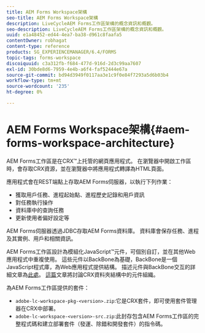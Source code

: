 ```yaml
---
title: AEM Forms Workspace架構
seo-title: AEM Forms Workspace架構
description: LiveCycleAEM Forms工作區架構的概念資訊和概觀。
seo-description: LiveCycleAEM Forms工作區架構的概念資訊和概觀。
uuid: e1a48452-ed44-4ea7-ba38-d961c8faafa5
contentOwner: robhagat
content-type: reference
products: SG_EXPERIENCEMANAGER/6.4/FORMS
topic-tags: forms-workspace
discoiquuid: c3a312fb-f684-477d-916d-2d3c99aa7607
exl-id: 30bde8d6-7959-4e4b-a6f4-faf52444e67a
source-git-commit: bd94d3949f0117aa3e1c9f0e84f7293a5d6b03b4
workflow-type: tm+mt
source-wordcount: '235'
ht-degree: 0%

---
```


# AEM Forms Workspace架構{#aem-forms-workspace-architecture}

AEM Forms工作區是在CRX™上托管的網頁應用程式。 在瀏覽器中開啟工作區時，會存取CRX資源，並在瀏覽器中將應用程式轉譯為HTML頁面。

應用程式會在REST端點上存取AEM Forms伺服器，以執行下列作業：

* 獲取用戶任務、進程起始點、進程歷史記錄和用戶資訊
* 對任務執行操作
* 資料庫中的查詢任務
* 更新使用者偏好設定等

AEM Forms伺服器透過JDBC存取AEM Forms資料庫。 資料庫會保存任務、進程及其實例、用戶和相關資訊。

AEM Forms工作區設計為模組化JavaScript™元件，可個別自訂，並在其他Web應用程式中重複使用。 這些元件以BackBone為基礎，BackBone是一個JavaScript程式庫，為Web應用程式提供結構。 描述元件與BackBone交互的詳細文章為[此處](/help/forms/using/backbone-interaction.md)。 [這篇](/help/forms/using/folder-structure.md)文章將討論CRX資料夾結構中的元件組織。

為AEM Forms工作區提供的套件：

* `adobe-lc-workspace-pkg-<version>.zip`:它是CRX套件，即可使用套件管理器在CRX中部署。
* `adobe-lc-workspace-<version>-src.zip`:此封存包含AEM Forms工作區的完整程式碼和建立部署套件（發運、除錯和開發套件）的指令碼。
